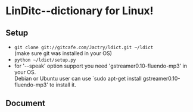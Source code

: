 LinDitc--dictionary for Linux!    
====
    
## Setup    
    
* `git clone git://gitcafe.com/Jactry/ldict.git ~/ldict`    
  (make sure git was installed in your OS)    
* `python ~/ldict/setup.py`    
* for '--speak' option support you need 'gstreamer0.10-fluendo-mp3' in your OS.    
  Debian or Ubuntu user can use `sudo apt-get install gstreamer0.10-fluendo-mp3' to install it.    
## Document     
